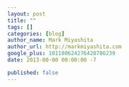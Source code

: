 ```yaml
---
layout: post
title: ""
tags: []
categories: [blog]
author_name: Mark Miyashita
author_url: http://markmiyashita.com
google_plus: 101180624276428786239
date: 2013-00-00 00:00:00 -7

published: false
---
```


